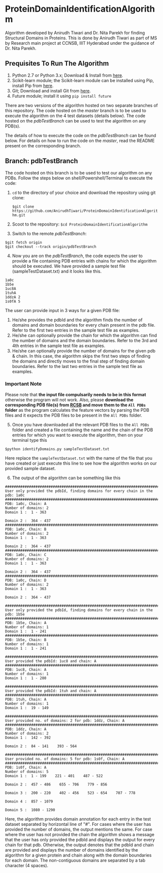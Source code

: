 # ProteinDomainIdentificationAlgorithm
Algorithm developed by Anirudh Tiwari and Dr. Nita Parekh for finding Structural Domains in Proteins. This is done by Anirudh Tiwari as part of MS by Research main project at CCNSB, IIIT Hyderabad under the guidance of Dr. Nita Parekh.

## Prequisites To Run The Algorithm
1. Python 2.7 or Python 3.x; Download & Install from [here](https://www.python.org/downloads/).
2. Scikit-learn module; the Scikit-learn module can be installed using Pip, install Pip from [here](https://pip.pypa.io/en/stable/installing/).
3. Git; Download and install Git from [here](https://git-scm.com/book/en/v2/Getting-Started-Installing-Git).
4. Future module; install it using `pip install future`

There are two versions of the algorithm hosted on two separate branches of this repository. The code hosted on the *master* branch is to be used to execute the algorithm on the 4 test datasets (details below). The code hosted on the *pdbTestBranch* can be used to test the algorithm on any PDB(s). 

The details of how to execute the code on the *pdbTestBranch* can be found below. For details on how to run the code on the *master*, read the README present on the corresponding branch.

## Branch: pdbTestBranch ##
The code hosted on this branch is to be used to test our algorithm on any PDBs. Follow the steps below on shell/Powershell/Terminal to execute the code:

1. `cd` to the directory of your choice and download the repository using git clone:

   ```$git clone https://github.com/AnirudhTiwari/ProteinDomainIdentificationAlgorithm.git```

2. Scoot to the repository: `$cd ProteinDomainIdentificationAlgorithm`

3. Switch to the remote *pdbTestBranch*: 
```
$git fetch origin
$git checkout --track origin/pdbTestBranch
```

4. Now you are on the *pdbTestBranch*, the code expects the user to provide a file containing PDB entries with chains for which the algorithm should be executed. We have provided a sample test file (sampleTestDataset.txt) and it looks like this.
```
1a0c
1b5e
1uc8A                                     
1tuhA
1ddzA 2
1s0fA 5
```
The user can provide input in 3 ways for a given PDB file:
1. He/she provides the pdbId and the algorithm finds the number of domains and domain boundaries for every chain present in the pdb file. Refer to the first two entries in the sample test file as examples.
2. He/she can optionally provide the chain for which the algorithm can find the number of domains and the domain boundaries. Refer to the 3rd and 4th entries in the sample test file as examples.  
3. He/she can optionally provide the number of domains for the given pdb & chain. In this case, the algorithm skips the first two steps of finding the domains and directly moves to the final step of finding domain boundaries. Refer to the last two entries in the sample test file as examples.

### Important Note
Please note that **the input file compulsarily needs to be in this format** otherwise the program will not work. Also, please **download the corresponding PDB file(s) from [RCSB](https://www.rcsb.org/) and move them to the `All PDBs` folder** as the program calculates the feature vectors by parsing the PDB files and it expects the PDB files to be present in the `All PDBs` folder.

5. Once you have downloaded all the relevant PDB files to the `All PDBs` folder and created a file containing the name and the chain of the PDB entries for which you want to execute the algorithm, then on your terminal type this
```
$python identifyDomains.py sampleTestDataset.txt 
```
Here replace the `sampleTestDataset.txt` with the name of the file that you have created or just execute this line to see how the algorithm works on our provided sample dataset.

6. The output of the algorithm can be something like this
```
##############################################################################
User only provided the pdbId, finding domains for every chain in the pdb: 1a0c
##############################################################################
PDB: 1a0c, Chain: A
Number of domains: 2
Domain 1 :  1 - 363

Domain 2 :  364 - 437
##############################################################################
PDB: 1a0c, Chain: B
Number of domains: 2
Domain 1 :  1 - 363

Domain 2 :  364 - 437
##############################################################################
PDB: 1a0c, Chain: C
Number of domains: 2
Domain 1 :  1 - 363

Domain 2 :  364 - 437
##############################################################################
PDB: 1a0c, Chain: D
Number of domains: 2
Domain 1 :  1 - 363

Domain 2 :  364 - 437

##############################################################################
User only provided the pdbId, finding domains for every chain in the pdb: 1b5e
##############################################################################
PDB: 1b5e, Chain: A
Number of domains: 1
Domain 1 :  1 - 241
##############################################################################
PDB: 1b5e, Chain: B
Number of domains: 1
Domain 1 :  1 - 241

##############################################################################
User provided the pdbId: 1uc8 and chain: A
##############################################################################
PDB: 1uc8, Chain: A
Number of domains: 1
Domain 1 :  1 - 280

##############################################################################
User provided the pdbId: 1tuh and chain: A
##############################################################################
PDB: 1tuh, Chain: A
Number of domains: 1
Domain 1 :  19 - 149

##############################################################################
User provided no. of domains: 2 for pdb: 1ddz, Chain: A
##############################################################################
PDB: 1ddz, Chain: A
Number of domains: 2
Domain 1 :  142 - 392

Domain 2 :  84 - 141    393 - 564

##############################################################################
User provided no. of domains: 5 for pdb: 1s0f, Chain: A
##############################################################################
PDB: 1s0f, Chain: A
Number of domains: 5
Domain 1 :  1 - 199    221 - 401    487 - 522

Domain 2 :  457 - 486    655 - 706    779 - 856

Domain 3 :  200 - 220    402 - 456    523 - 654    707 - 778

Domain 4 :  857 - 1079

Domain 5 :  1080 - 1290
```
Here, the algorithm provides domain annotation for each entry in the test dataset separated by horizontal line of "#". For cases where the user has provided the number of domains, the output mentions the same. For case where the user has not provided the chain the algorithm shows a message that the user has only provided the pdbId and displays the output for every chain for that pdb. Otherwise, the output denotes that the pdbId and chain are provided and displays the number of domains identified by the algorithm for a given protein and chain along with the domain boundaries for each domain. The non-contiguous domains are separated by a tab character (4 spaces). 

